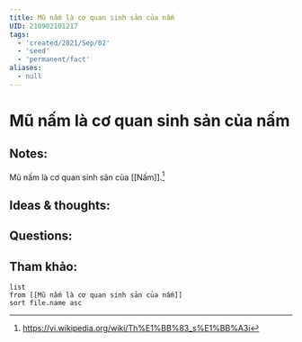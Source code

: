 ```yaml
---
title: Mũ nấm là cơ quan sinh sản của nấm
UID: 210902101217
tags:
  - 'created/2021/Sep/02'
  - 'seed'
  - 'permanent/fact'
aliases:
  - null
---
```

# Mũ nấm là cơ quan sinh sản của nấm

## Notes:
Mũ nấm là cơ quan sinh sản của [[Nấm]].[^1]

## Ideas & thoughts:

## Questions:


## Tham khảo:
```dataview
list
from [[Mũ nấm là cơ quan sinh sản của nấm]]
sort file.name asc
```
[^1]: https://vi.wikipedia.org/wiki/Th%E1%BB%83_s%E1%BB%A3i